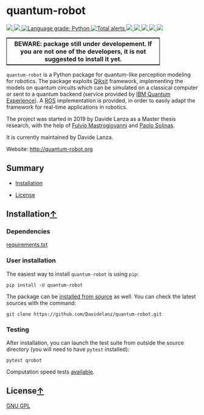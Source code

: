 # quantum-robot

<p>    <!--align="center" -->
    <a href="https://travis-ci.com/github/Davidelanz/quantum-robot" alt="Build">
        <img src="https://travis-ci.com/Davidelanz/quantum-robot.svg?token=BnWGyPSEGJoK3Kmq8jGJ&branch=master&status=failed" />
    </a>
    <a href="https://codecov.io/gh/Davidelanz/quantum-robot" alt="Code coverage">
        <img src="https://codecov.io/gh/Davidelanz/quantum-robot/branch/master/graph/badge.svg?token=69IQEINMQU" />
    </a>
    <a href="https://lgtm.com/projects/g/Davidelanz/quantum-robot/context:python">
        <img alt="Language grade: Python" src="https://img.shields.io/lgtm/grade/python/g/Davidelanz/quantum-robot.svg?logo=lgtm&logoWidth=18"/>
    </a>
    <a href="https://lgtm.com/projects/g/Davidelanz/quantum-robot/alerts/">
        <img alt="Total alerts" src="https://img.shields.io/lgtm/alerts/g/Davidelanz/quantum-robot.svg?logo=lgtm&logoWidth=18"/>
    </a>
    <a href="#" alt="Development Status">
        <img src="https://pypip.in/status/quantum-robot/badge.svg" />
    </a>
    <a href="#" alt="Linux">
        <img src="https://img.shields.io/badge/linux-xenial | bionic-blue" />
    </a>
    <a href="#" alt="Python">
        <img src="https://img.shields.io/badge/python-3.6 | 3.7 | 3.8 -blue" />
    </a>
    <a href="https://pypi.org/project/quantum-robot/" alt="PyPi version">
        <img src="https://badge.fury.io/py/quantum-robot.svg" />
    </a>
    <a href="https://github.com/Davidelanz/quantum-robot/blob/master/LICENSE" alt="License">
        <img src="https://img.shields.io/badge/license-GNU GPL-blue" />
    </a>
</p>

<table align="center" style="width:80%; border: 1px solid black;">
    <tr>
    <th> <b>BEWARE:</b> package still under developement. If you are not one of the developers, it is not suggested to install it yet.
    </tr>
</table>
</p>

`quantum-robot` is a Python package for quantum-like perception modeling for robotics. The package exploits [Qiksit](https://qiskit.org/) framework, implementing the models on quantum circuits which can be simulated on a classical computer or sent to a quantum backend (service provided by [IBM Quantum Experience](https://quantum-computing.ibm.com/)). A [ROS](https://www.ros.org/) implementation is provided, in order to easily adapt the framework for real-time applications in robotics.

The project was started in 2019 by Davide Lanza as a Master thesis research, with the help of [Fulvio Mastrogiovanni](https://www.dibris.unige.it/mastrogiovanni-fulvio) and [Paolo Solinas](http://www.spin.cnr.it/index.php/people/46-researchers/49-solinas-paolo.html).

It is currently maintained by Davide Lanza.

Website: http://quantum-robot.org

## Summary

- [Installation](#installation)
<!--- [Development](#development)
- [Contributing](#contributing)
- [Credits](#credits)-->
- [License](#license)

## Installation[↑](#summary)

### Dependencies

[requirements.txt](https://github.com/Davidelanz/quantum-robot/blob/master/requirements.txt)

### User installation

The easiest way to install `quantum-robot` is using `pip`:

```
pip install -U quantum-robot
```

The package can be [installed from source](https://packaging.python.org/tutorials/installing-packages/#id19) as well. You can check the latest sources with the command:

```
git clone https://github.com/Davidelanz/quantum-robot.git
```

### Testing

After installation, you can launch the test suite from outside the source directory (you will need to have `pytest` installed):

```
pytest qrobot
```

Computation speed tests [available](https://github.com/Davidelanz/quantum-robot/blob/master/notebooks/computation_speed.ipynb).

## License[↑](#summary)

[GNU GPL](https://github.com/Davidelanz/quantum-robot/blob/master/LICENSE)
